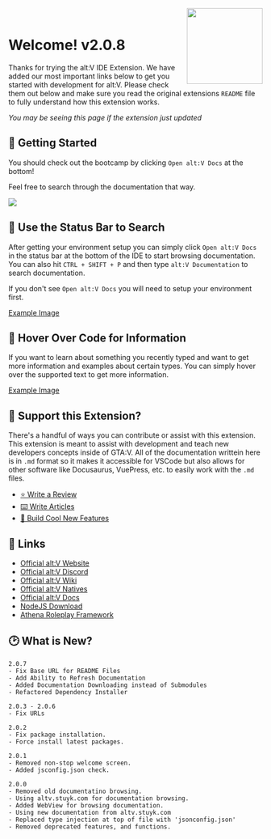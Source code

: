 
<img src="https://i.imgur.com/0aXCU9X.gif" height="150" align="right">&nbsp;&nbsp;<h1>Welcome! v2.0.8</h1>

Thanks for trying the alt:V IDE Extension. We have added our most important links below to get you started with development for alt:V. Please check them out below and make sure you read the original extensions `README` file to fully understand how this extension works.

_You may be seeing this page if the extension just updated_

## 📝 Getting Started

You should check out the bootcamp by clicking `Open alt:V Docs` at the bottom!

Feel free to search through the documentation that way.

![](https://i.imgur.com/b6QvgIR.png)

## 💭 Use the Status Bar to Search

After getting your environment setup you can simply click `Open alt:V Docs` in the status bar at the bottom of the IDE to start browsing documentation. You can also hit `CTRL + SHIFT + P` and then type `alt:V Documentation` to search documentation.

If you don't see `Open alt:V Docs` you will need to setup your environment first.

[Example Image](https://i.imgur.com/ZLn03Og.png)

## 💭 Hover Over Code for Information

If you want to learn about something you recently typed and want to get more information and examples about certain types. You can simply hover over the supported text to get more information.

[Example Image](https://i.imgur.com/lFBbIjD.png)

## 💭 Support this Extension?

There's a handful of ways you can contribute or assist with this extension. This extension is meant to assist with development and teach new developers concepts inside of GTA:V. All of the documentation writtein here is in `.md` format so it makes it accessible for VSCode but also allows for other software like Docusaurus, VuePress, etc. to easily work with the `.md` files.

-   [⭐ Write a Review](https://marketplace.visualstudio.com/items?itemName=stuyk.altv-vscode-docs&ssr=false#review-details)
-   [⌨️ Write Articles](https://github.com/Stuyk/altv-vscode-docs/tree/master/docs)
-   [💭 Build Cool New Features](https://github.com/microsoft/vscode-extension-samples)

## 🔗 Links

-   [Official alt:V Website](https://altv.mp/#/)
-   [Official alt:V Discord](https://discord.altv.mp/)
-   [Official alt:V Wiki](https://wiki.altv.mp/wiki/Main_Page)
-   [Official alt:V Natives](https://natives.altv.mp/)
-   [Official alt:V Docs](https://docs.altv.mp/)
-   [NodeJS Download](https://nodejs.org/en/download/)
-   [Athena Roleplay Framework](https://athenaframework.com/)

## 🕑 What is New?

```
2.0.7
- Fix Base URL for README Files
- Add Ability to Refresh Documentation
- Added Documentation Downloading instead of Submodules
- Refactored Dependency Installer

2.0.3 - 2.0.6
- Fix URLs

2.0.2
- Fix package installation.
- Force install latest packages.

2.0.1
- Removed non-stop welcome screen.
- Added jsconfig.json check.

2.0.0
- Removed old documentatino browsing.
- Using altv.stuyk.com for documentation browsing.
- Added WebView for browsing documentation.
- Using new documentation from altv.stuyk.com
- Replaced type injection at top of file with 'jsonconfig.json'
- Removed deprecated features, and functions.
```
